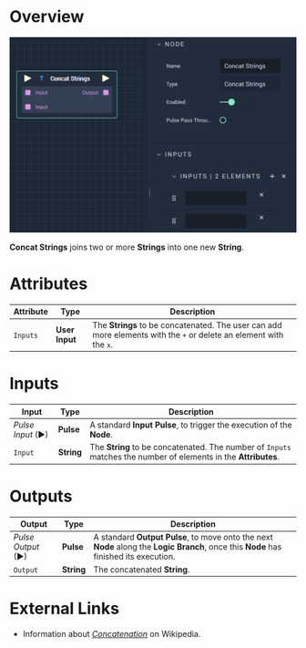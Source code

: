 # Overview

![The Concat Strings Node.](../../.gitbook/assets/concatstrings.png)

**Concat Strings** joins two or more **Strings** into one new **String**. 

# Attributes

|Attribute|Type|Description|
|---|---|---|
|`Inputs`|**User Input**|The **Strings** to be concatenated. The user can add more elements with the `+` or delete an element with the `x`. |

# Inputs

|Input|Type|Description|
|---|---|---|
|*Pulse Input* (►)|**Pulse**|A standard **Input Pulse**, to trigger the execution of the **Node**.|
|`Input`|**String**|The **String** to be concatenated. The number of `Inputs` matches the number of elements in the **Attributes**.|

# Outputs

|Output|Type|Description|
|---|---|---|
|*Pulse Output* (►)|**Pulse**|A standard **Output Pulse**, to move onto the next **Node** along the **Logic Branch**, once this **Node** has finished its execution.|
|`Output`|**String**|The concatenated **String**.|

# External Links

* Information about [*Concatenation*](https://en.wikipedia.org/wiki/Concatenation) on Wikipedia.
